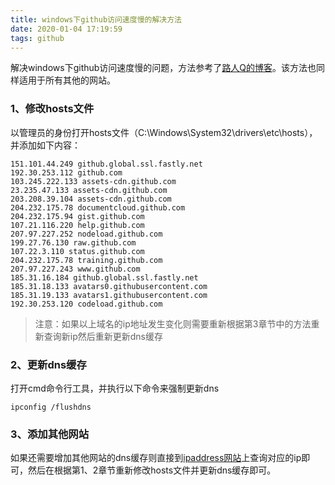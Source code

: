 ```yaml
---
title: windows下github访问速度慢的解决方法
date: 2020-01-04 17:19:59
tags: github
---
```




解决windows下github访问速度慢的问题，方法参考了[路人Q的博客](<https://www.cnblogs.com/lurenq/archive/2019/12/10/12014415.html>)。该方法也同样适用于所有其他的网站。

<!-- more -->

### 1、修改hosts文件

以管理员的身份打开hosts文件（C:\Windows\System32\drivers\etc\hosts），并添加如下内容：

```shell
151.101.44.249 github.global.ssl.fastly.net
192.30.253.112 github.com
103.245.222.133 assets-cdn.github.com
23.235.47.133 assets-cdn.github.com
203.208.39.104 assets-cdn.github.com
204.232.175.78 documentcloud.github.com
204.232.175.94 gist.github.com
107.21.116.220 help.github.com
207.97.227.252 nodeload.github.com
199.27.76.130 raw.github.com
107.22.3.110 status.github.com
204.232.175.78 training.github.com
207.97.227.243 www.github.com
185.31.16.184 github.global.ssl.fastly.net
185.31.18.133 avatars0.githubusercontent.com
185.31.19.133 avatars1.githubusercontent.com
192.30.253.120 codeload.github.com 
```



> 注意：如果以上域名的ip地址发生变化则需要重新根据第3章节中的方法重新查询新ip然后重新更新dns缓存



### 2、更新dns缓存



打开cmd命令行工具，并执行以下命令来强制更新dns

```shell
ipconfig /flushdns
```



### 3、添加其他网站



如果还需要增加其他网站的dns缓存则直接到[ipaddress网站](https://www.ipaddress.com)上查询对应的ip即可，然后在根据第1、2章节重新修改hosts文件并更新dns缓存即可。